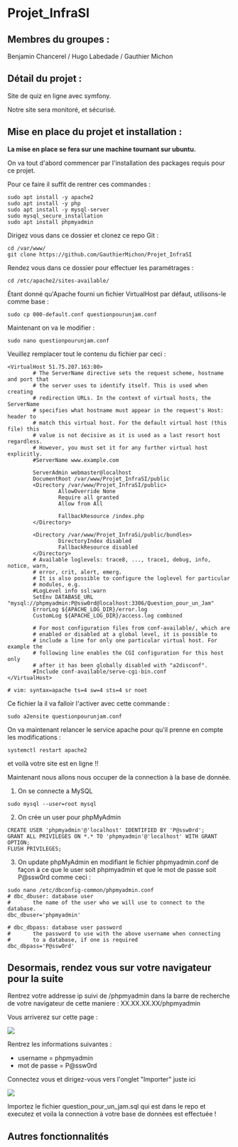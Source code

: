 # Projet_InfraSI

## Membres du groupes : 

Benjamin Chancerel / Hugo Labedade / Gauthier Michon


## Détail du projet :

Site de quiz en ligne avec symfony.

Notre site sera monitoré, et sécurisé.

## Mise en place du projet et installation :

<b>La mise en place se fera sur une machine tournant sur ubuntu.</b>

On va tout d'abord commencer par l'installation des packages requis pour ce projet.

Pour ce faire il suffit de rentrer ces commandes :
```
sudo apt install -y apache2
sudo apt install -y php
sudo apt install -y mysql-server
sudo mysql_secure_installation
sudo apt install phpmyadmin

```

Dirigez vous dans ce dossier et clonez ce repo Git :
```
cd /var/www/
git clone https://github.com/GauthierMichon/Projet_InfraSI
```

Rendez vous dans ce dossier pour effectuer les paramétrages :
```
cd /etc/apache2/sites-available/
```

Étant donné qu'Apache fourni un fichier VirtualHost par défaut, utilisons-le comme base :
```
sudo cp 000-default.conf questionpourunjam.conf
```

Maintenant on va le modifier :
```
sudo nano questionpourunjam.conf
```

Veuillez remplacer tout le contenu du fichier par ceci :
```
<VirtualHost 51.75.207.163:80>
        # The ServerName directive sets the request scheme, hostname and port that
        # the server uses to identify itself. This is used when creating
        # redirection URLs. In the context of virtual hosts, the ServerName
        # specifies what hostname must appear in the request's Host: header to
        # match this virtual host. For the default virtual host (this file) this
        # value is not decisive as it is used as a last resort host regardless.
        # However, you must set it for any further virtual host explicitly.
        #ServerName www.example.com

        ServerAdmin webmaster@localhost
        DocumentRoot /var/www/Projet_InfraSI/public
        <Directory /var/www/Projet_InfraSI/public>
                AllowOverride None
                Require all granted
                Allow from All

                FallbackResource /index.php
        </Directory>

        <Directory /var/www/Projet_InfraSi/public/bundles>
                DirectoryIndex disabled
                FallbackResource disabled
        </Directory>
        # Available loglevels: trace8, ..., trace1, debug, info, notice, warn,
        # error, crit, alert, emerg.
        # It is also possible to configure the loglevel for particular
        # modules, e.g.
        #LogLevel info ssl:warn
        SetEnv DATABASE_URL "mysql://phpmyadmin:P@ssw0rd@localhost:3306/Question_pour_un_Jam"
        ErrorLog ${APACHE_LOG_DIR}/error.log
        CustomLog ${APACHE_LOG_DIR}/access.log combined

        # For most configuration files from conf-available/, which are
        # enabled or disabled at a global level, it is possible to
        # include a line for only one particular virtual host. For example the
        # following line enables the CGI configuration for this host only
        # after it has been globally disabled with "a2disconf".
        #Include conf-available/serve-cgi-bin.conf
</VirtualHost>

# vim: syntax=apache ts=4 sw=4 sts=4 sr noet
```

Ce fichier la il va falloir l'activer avec cette commande :
```
sudo a2ensite questionpourunjam.conf
```

On va maintenant relancer le service apache pour qu'il prenne en compte les modifications :
```
systemctl restart apache2
```

et voilà votre site est en ligne !!

Maintenant nous allons nous occuper de la connection à la base de donnée.

1. On se connecte a MySQL
```
sudo mysql --user=root mysql
```

2. On crée un user pour phpMyAdmin 
```
CREATE USER 'phpmyadmin'@'localhost' IDENTIFIED BY 'P@ssw0rd';
GRANT ALL PRIVILEGES ON *.* TO 'phpmyadmin'@'localhost' WITH GRANT OPTION;
FLUSH PRIVILEGES;
```
3. On update phpMyAdmin en modifiant le fichier phpmyadmin.conf de façon à ce que le user soit phpmyadmin et que le mot de passe soit P@ssw0rd comme ceci :
```
sudo nano /etc/dbconfig-common/phpmyadmin.conf
# dbc_dbuser: database user
#       the name of the user who we will use to connect to the database.
dbc_dbuser='phpmyadmin'

# dbc_dbpass: database user password
#       the password to use with the above username when connecting
#       to a database, if one is required
dbc_dbpass='P@ssw0rd'
```

## Desormais, rendez vous sur votre navigateur pour la suite

Rentrez votre addresse ip suivi de /phpmyadmin dans la barre de recherche de votre navigateur de cette maniere :
XX.XX.XX.XX/phpmyadmin

Vous arriverez sur cette page :

![](https://imgur.com/akxnoya.png)

Rentrez les informations suivantes :
 - username = phpmyadmin
 - mot de passe = P@ssw0rd

 Connectez vous et dirigez-vous vers l'onglet "Importer" juste ici

 ![](https://imgur.com/JzW7qk2.png)

 Importez le fichier question_pour_un_jam.sql qui est dans le repo et executez et voila la connection à votre base de données est effectuée !

 ## Autres fonctionnalités
 
